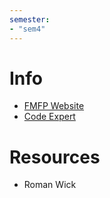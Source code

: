 ```yaml
---
semester:
- "sem4"
---
```


# Info
- [FMFP Website](https://infsec.ethz.ch/education/ss2025/fmfp.html)
- [Code Expert](https://expert.ethz.ch/enrolled/SS25/fmfp/exercises)

# Resources
- Roman Wick